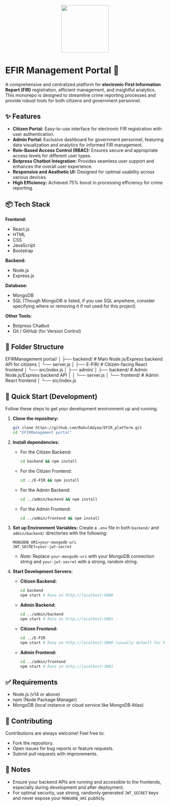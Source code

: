<p align="center">
  <img src="https://github.com/user-attachments/assets/07eb4ee3-951a-4fe2-b942-289a31e926b4" width="150" />
</p>

# EFIR Management Portal 🚨






A comprehensive and centralized platform for **electronic First Information Report (FIR)** registration, efficient management, and insightful analytics. This monorepo is designed to streamline crime reporting processes and provide robust tools for both citizens and government personnel.

## ✨ Features

* **Citizen Portal:** Easy-to-use interface for electronic FIR registration with user authentication.
* **Admin Portal:** Exclusive dashboard for government personnel, featuring data visualization and analytics for informed FIR management.
* **Role-Based Access Control (RBAC):** Ensures secure and appropriate access levels for different user types.
* **Botpress Chatbot Integration:** Provides seamless user support and enhances the overall user experience.
* **Responsive and Aesthetic UI:** Designed for optimal usability across various devices.
* **High Efficiency:** Achieved 75% boost in processing efficiency for crime reporting.

## 📦 Tech Stack

**Frontend:**
* React.js
* HTML
* CSS
* JavaScript
* Bootstrap

**Backend:**
* Node.js
* Express.js

**Database:**
* MongoDB
* SQL (Though MongoDB is listed, if you use SQL anywhere, consider specifying where or removing it if not used for this project)

**Other Tools:**
* Botpress Chatbot
* Git / GitHub (for Version Control)

## 📁 Folder Structure
EFIRManagement portal/
│
├── backend/                  # Main Node.js/Express backend API for citizens
│   └── server.js
│
├── E-FIR/                    # Citizen-facing React frontend
│   └── src/index.js
│
├── admin/
│   ├── backend/              # Admin Node.js/Express backend API
│   │   └── server.js
│   └── frontend/             # Admin React frontend
│       └── src/index.js
## 🚀 Quick Start (Development)

Follow these steps to get your development environment up and running.

1.  **Clone the repository:**
    ```bash
    git clone https://github.com/RahulAdyaa/EFIR_platform.git
    cd "EFIRManagement portal"
    ```

2.  **Install dependencies:**
    * For the Citizen Backend:
        ```bash
        cd backend && npm install
        ```
    * For the Citizen Frontend:
        ```bash
        cd ../E-FIR && npm install
        ```
    * For the Admin Backend:
        ```bash
        cd ../admin/backend && npm install
        ```
    * For the Admin Frontend:
        ```bash
        cd ../admin/frontend && npm install
        ```

3.  **Set up Environment Variables:**
    Create a `.env` file in both `backend/` and `admin/backend/` directories with the following:
    ```
    MONGODB_URI=your-mongodb-uri
    JWT_SECRET=your-jwt-secret
    ```
    * *Note*: Replace `your-mongodb-uri` with your MongoDB connection string and `your-jwt-secret` with a strong, random string.

4.  **Start Development Servers:**
    * **Citizen Backend:**
        ```bash
        cd backend
        npm start # Runs on http://localhost:5000
        ```
    * **Admin Backend:**
        ```bash
        cd ../admin/backend
        npm start # Runs on http://localhost:5001
        ```
    * **Citizen Frontend:**
        ```bash
        cd ../E-FIR
        npm start # Runs on http://localhost:3000 (usually default for React, adjust if needed)
        ```
    * **Admin Frontend:**
        ```bash
        cd ../admin/frontend
        npm start # Runs on http://localhost:3001
        ```

## ✅ Requirements

* Node.js (v14 or above)
* npm (Node Package Manager)
* MongoDB (local instance or cloud service like MongoDB Atlas)

## 🤝 Contributing

Contributions are always welcome! Feel free to:

* Fork the repository.
* Open issues for bug reports or feature requests.
* Submit pull requests with improvements.

## 📝 Notes

* Ensure your backend APIs are running and accessible to the frontends, especially during development and after deployment.
* For optimal security, use strong, randomly generated `JWT_SECRET` keys and never expose your `MONGODB_URI` publicly.
